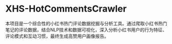 # XHS-HotCommentsCrawler
本项目是一个综合性的小红书热门评论数据挖掘与分析工具。通过爬取小红书热门笔记的评论数据，结合NLP技术和数据可视化，深入分析小红书用户的行为特征、评论模式和互动习惯，最终生成高赞用户画像报告。
